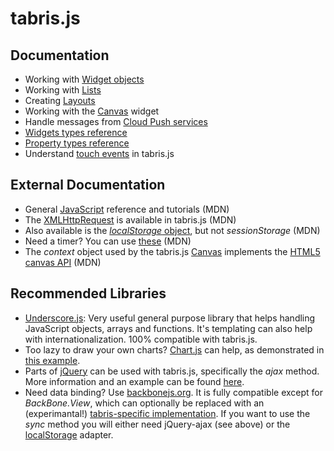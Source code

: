 # tabris.js

## Documentation
- Working with [Widget objects](widgets)
- Working with [Lists](list)
- Creating [Layouts](layout)
- Working with the [Canvas](canvas) widget
- Handle messages from [Cloud Push services](cloudPush)
- [Widgets types reference](widget-types)
- [Property types reference](property-types)
- Understand [touch events](touch-events) in tabris.js

## External Documentation
- General [JavaScript](https://developer.mozilla.org/en-US/docs/Web/JavaScript) reference and tutorials (MDN) 
- The [XMLHttpRequest](https://developer.mozilla.org/en-US/docs/Web/API/XMLHttpRequest) is available in tabris.js (MDN)
- Also available is the [*localStorage* object](https://developer.mozilla.org/en-US/docs/Web/Guide/API/DOM/Storage), but not *sessionStorage* (MDN)
- Need a timer? You can use [these](https://developer.mozilla.org/en-US/Add-ons/Code_snippets/Timers) (MDN)
- The *context* object used by the tabris.js [Canvas](canvas) implements the [HTML5 canvas API](https://developer.mozilla.org/en/docs/Web/API/CanvasRenderingContext2D) (MDN)

## Recommended Libraries
- [Underscore.js](http://underscorejs.org/): Very useful general purpose library that helps handling JavaScript objects, arrays and functions. It's templating can also help with internationalization. 100% compatible with tabris.js. 
- Too lazy to draw your own charts? [Chart.js](http://www.chartjs.org/) can help, as demonstrated in [this example](https://github.com/eclipsesource/tabris-js/blob/master/examples/chart/chartdemo.js).
- Parts of [jQuery](http://jquery.com) can be used with tabris.js, specifically the *ajax* method. More information and an example can be found [here](https://github.com/eclipsesource/tabris-js/tree/master/examples/jquery).
- Need data binding? Use [backbonejs.org](http://backbonejs.org/). It is fully compatible except for *BackBone.View*, which can optionally be replaced with an (experimantal!) [tabris-specific implementation](https://github.com/eclipsesource/tabris-js/blob/master/examples/todo/lib/backbone). If you want to use the *sync* method you will either need jQuery-ajax (see above) or the [localStorage](https://github.com/jeromegn/Backbone.localStorage) adapter.  
